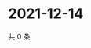 # 2021-12-14

共 0 条

<!-- BEGIN WEIBO -->
<!-- 最后更新时间 Tue Dec 14 2021 17:12:07 GMT+0800 (China Standard Time) -->

<!-- END WEIBO -->

